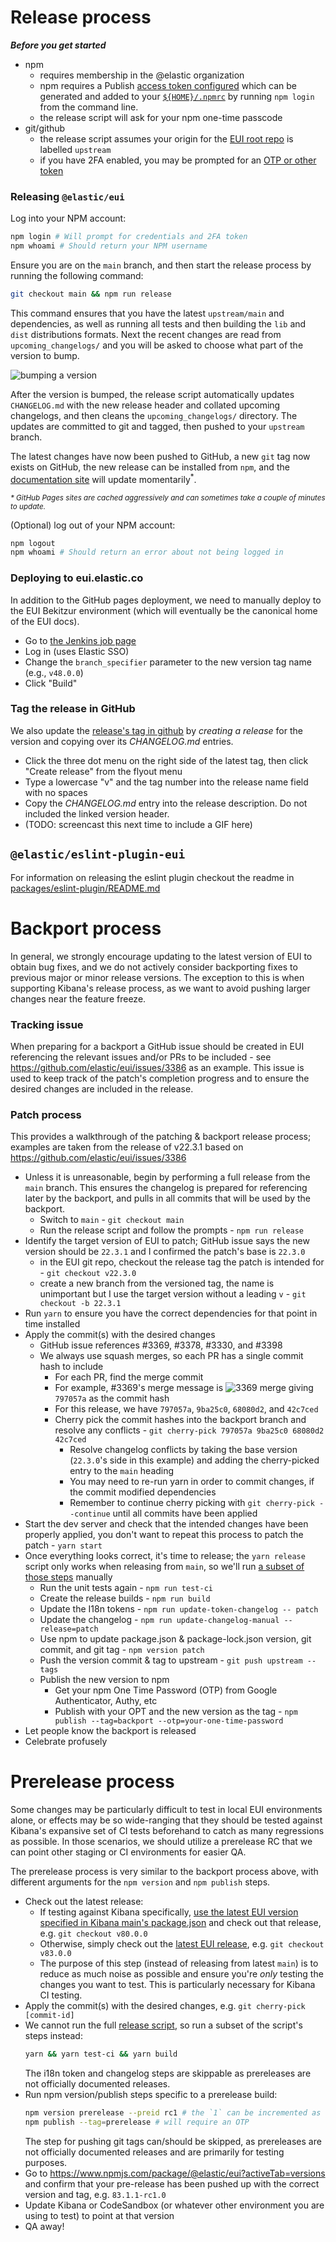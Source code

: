 # Release process

_**Before you get started**_

- npm
  - requires membership in the @elastic organization
  - npm requires a Publish [access token configured](https://docs.npmjs.com/about-access-tokens) which can be generated and added to your [`${HOME}/.npmrc`](https://docs.npmjs.com/cli/v7/configuring-npm/npmrc#per-user-config-file) by running `npm login` from the command line. 
  - the release script will ask for your npm one-time passcode
- git/github
  - the release script assumes your origin for the [EUI root repo](https://github.com/elastic/eui) is labelled `upstream`
  - if you have 2FA enabled, you may be prompted for an [OTP or other token](https://github.com/settings/tokens)

### Releasing `@elastic/eui`
Log into your NPM account:
```sh
npm login # Will prompt for credentials and 2FA token
npm whoami # Should return your NPM username
```

Ensure you are on the `main` branch, and then start the release process by running the following command:
```sh
git checkout main && npm run release
```

This command ensures that you have the latest `upstream/main` and dependencies, as well as running all tests and then building the `lib` and `dist` distributions formats. Next the recent changes are read from `upcoming_changelogs/` and you will be asked to choose what part of the version to bump.

![bumping a version](https://camo.githubusercontent.com/439b41058aa56f167867c4e118ef5e80c02c962f/68747470733a2f2f642e70722f692f51624b36614a2e676966)

After the version is bumped, the release script automatically updates `CHANGELOG.md` with the new release header and collated upcoming changelogs, and then cleans the `upcoming_changelogs/` directory. The updates are committed to git and tagged, then pushed to your `upstream` branch.

The latest changes have now been pushed to GitHub, a new `git` tag now exists on GitHub, the new release can be installed from `npm`, and the [documentation site][docs] will update momentarily<sup>\*</sup>.

<sup>_\* GitHub Pages sites are cached aggressively and can sometimes take a couple of minutes to update._</sup>

(Optional) log out of your NPM account:
```sh
npm logout
npm whoami # Should return an error about not being logged in
```

### Deploying to eui.elastic.co

In addition to the GitHub pages deployment, we need to manually deploy to the EUI Bekitzur environment (which will eventually be the canonical home of the EUI docs).

* Go to [the Jenkins job page](https://kibana-ci.elastic.co/job/elastic+eui+deploy-docs/build)
* Log in (uses Elastic SSO)
* Change the `branch_specifier` parameter to the new version tag name (e.g., `v48.0.0`)
* Click "Build"

### Tag the release in GitHub

We also update the [release's tag in github](https://github.com/elastic/eui/tags) by _creating a release_ for the version and copying over its _CHANGELOG.md_ entries. 
* Click the three dot menu on the right side of the latest tag, then click "Create release" from the flyout menu
* Type a lowercase "v" and the tag number into the release name field with no spaces
* Copy the _CHANGELOG.md_ entry into the release description. Do not included the linked version header.
* (TODO: screencast this next time to include a GIF here)

## `@elastic/eslint-plugin-eui`

For information on releasing the eslint plugin checkout the readme in [packages/eslint-plugin/README.md](../../packages/eslint-plugin/README.md)

[docs]: https://elastic.github.io/eui/

# Backport process

In general, we strongly encourage updating to the latest version of EUI to obtain bug fixes, and we do not actively consider backporting fixes to previous major or minor release versions. The exception to this is when supporting Kibana's release process, as we want to avoid pushing larger changes near the feature freeze.

### Tracking issue

When preparing for a backport a GitHub issue should be created in EUI referencing the relevant issues and/or PRs to be included - see https://github.com/elastic/eui/issues/3386 as an example. This issue is used to keep track of the patch's completion progress and to ensure the desired changes are included in the release.

### Patch process

This provides a walkthrough of the patching & backport release process; examples are taken from the release of v22.3.1 based on https://github.com/elastic/eui/issues/3386

* Unless it is unreasonable, begin by performing a full release from the `main` branch. This ensures the changelog is prepared for referencing later by the backport, and pulls in all commits that will be used by the backport.
  * Switch to `main` - `git checkout main`
  * Run the release script and follow the prompts - `npm run release`
* Identify the target version of EUI to patch; GitHub issue says the new version should be `22.3.1` and I confirmed the patch's base is `22.3.0`
  * in the EUI git repo, checkout the release tag the patch is intended for - `git checkout v22.3.0`
  * create a new branch from the versioned tag, the name is unimportant but I use the target version without a leading `v` - `git checkout -b 22.3.1`
* Run `yarn` to ensure you have the correct dependencies for that point in time installed
* Apply the commit(s) with the desired changes
  * GitHub issue references #3369, #3378, #3330, and #3398
  * We always use squash merges, so each PR has a single commit hash to include
    * For each PR, find the merge commit
    * For example, #3369's merge message is
      ![3369 merge](https://d.pr/i/l002Vu.png)
      giving `797057a` as the commit hash
    * For this release, we have `797057a`, `9ba25c0`, `68080d2`, and `42c7ced`
    * Cherry pick the commit hashes into the backport branch and resolve any conflicts - `git cherry-pick 797057a 9ba25c0 68080d2 42c7ced`
      * Resolve changelog conflicts by taking the base version (`22.3.0`'s side in this example) and adding the cherry-picked entry to the `main` heading
      * You may need to re-run yarn in order to commit changes, if the commit modified dependencies
      * Remember to continue cherry picking with `git cherry-pick --continue` until all commits have been applied
* Start the dev server and check that the intended changes have been properly applied, you don't want to repeat this process to patch the patch - `yarn start`
* Once everything looks correct, it's time to release; the `yarn release` script only works when releasing from `main`, so we'll run [a subset of those steps](https://github.com/elastic/eui/blob/main/scripts/release.js) manually
  * Run the unit tests again - `npm run test-ci`
  * Create the release builds - `npm run build`
  * Update the I18n tokens - `npm run update-token-changelog -- patch`
  * Update the changelog - `npm run update-changelog-manual --release=patch`
  * Use npm to update package.json & package-lock.json version, git commit, and git tag - `npm version patch`
  * Push the version commit & tag to upstream - `git push upstream --tags`
  * Publish the new version to npm
    * Get your npm One Time Password (OTP) from Google Authenticator, Authy, etc
    * Publish with your OPT and the new version as the tag - `npm publish --tag=backport --otp=your-one-time-password`
* Let people know the backport is released
* Celebrate profusely

# Prerelease process

Some changes may be particularly difficult to test in local EUI environments alone, or effects may be so wide-ranging that they should be tested against Kibana's expansive set of CI tests beforehand to catch as many regressions as possible. In those scenarios, we should utilize a prerelease RC that we can point other staging or CI environments for easier QA.

The prerelease process is very similar to the backport process above, with different arguments for the `npm version` and `npm publish` steps.

- Check out the latest release:
  - If testing against Kibana specifically, [use the latest EUI version specified in Kibana main's package.json](https://github.com/elastic/kibana/blob/main/package.json#L101) and check out that release, e.g. `git checkout v80.0.0`
  - Otherwise, simply check out the [latest EUI release](https://github.com/elastic/eui/releases), e.g. `git checkout v83.0.0`
  - The purpose of this step (instead of releasing from latest `main`) is to reduce as much noise as possible and ensure you're *only* testing the changes you want to test. This is particularly necessary for Kibana CI testing.
- Apply the commit(s) with the desired changes, e.g. `git cherry-pick [commit-id]`
- We cannot run the full [release script](https://github.com/elastic/eui/blob/main/scripts/release.js), so run a subset of the script's steps instead:
    ```sh
    yarn && yarn test-ci && yarn build
    ```
    The i18n token and changelog steps are skippable as prereleases are not officially documented releases.
- Run npm version/publish steps specific to a prerelease build:
    ```sh
    npm version prerelease --preid rc1 # the `1` can be incremented as necessary for additional RC builds
    npm publish --tag=prerelease # will require an OTP
    ```
    The step for pushing git tags can/should be skipped, as prereleases are not officially documented releases and are primarily for testing purposes.
- Go to https://www.npmjs.com/package/@elastic/eui?activeTab=versions and confirm that your pre-release has been pushed up with the correct version and tag, e.g. `83.1.1-rc1.0`
- Update Kibana or CodeSandbox (or whatever other environment you are using to test) to point at that version
- QA away!
